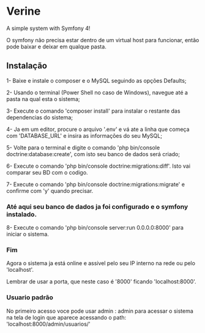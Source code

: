 # Verine
A simple system with Symfony 4!

O symfony não precisa estar dentro de um virtual host para funcionar, então pode baixar e deixar em qualque pasta.

## Instalação
1- Baixe e instale o composer e o MySQL seguindo as opções Defaults;

2- Usando o terminal (Power Shell no caso de Windows), navegue até a pasta na qual esta o sistema;

3- Execute o comando 'composer install' para instalar o restante das dependencias do sistema;

4- Ja em um editor, procure o arquivo '.env' e vá ate a linha que começa com 'DATABASE_URL' e insira as informações do seu MySQL;

5- Volte para o terminal e digite o comando 'php bin/console doctrine:database:create', com isto seu banco de dados será criado;

6- Execute o comando 'php bin/console doctrine:migrations:diff'. Isto vai comparar seu BD com o codigo.

7- Execute o comando 'php bin/console doctrine:migrations:migrate' e confirme com 'y' quando precisar.

### Até aqui seu banco de dados ja foi configurado e o symfony instalado.

8- Execute o comando 'php bin/console server:run 0.0.0.0:8000' para iniciar o sistema.

### Fim

Agora o sistema ja está online e assivel pelo seu IP interno na rede ou pelo 'localhost'. 

Lembrar de usar a porta, que neste caso é '8000' ficando 'localhost:8000'.

### Usuario padrão

No primeiro acesso voce pode usar admin : admin para acessar o sistema na tela de login que aparece acessando o path:
'localhost:8000/admin/usuarios/'

